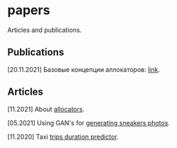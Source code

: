# papers
Articles and publications. 

## Publications
[20.11.2021] Базовые концепции аллокаторов: [link](https://habr.com/ru/post/590415/).

## Articles
[11.2021] About [allocators](https://github.com/dasfex/papers/blob/main/university_articles/allocators.pdf).

[05.2021] Using GAN's for [generating sneakers photos](https://github.com/dasfex/papers/blob/main/university_articles/gan/gan.pdf).

[11.2020] Taxi [trips duration predictor](https://github.com/dasfex/papers/blob/main/university_articles/taxi_trips/text.pdf).
